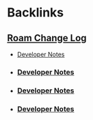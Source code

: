 
# Backlinks
## [Roam Change Log](<Roam Change Log.md>)
- [Developer Notes](<Developer Notes.md>)

- ### [Developer Notes](<Developer Notes.md>)

- ### [Developer Notes](<Developer Notes.md>)

- ### [Developer Notes](<Developer Notes.md>)

